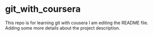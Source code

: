# git_with_coursera
This repo is for learning git with cousera
I am editing the README file. Adding some more details about the project description.

